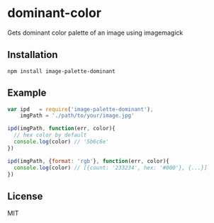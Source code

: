 # dominant-color

Gets dominant color palette of an image using imagemagick

## Installation

    npm install image-palette-dominant

## Example

```javascript
var ipd   = require('image-palette-dominant'),
    imgPath = './path/to/your/image.jpg'

ipd(imgPath, function(err, color){
  // hex color by default
  console.log(color) // '5b6c6e'
})

ipd(imgPath, {format: 'rgb'}, function(err, color){
  console.log(color) // [{count: '233234', hex: '#000'}, {...}]
})
```

## License

MIT
